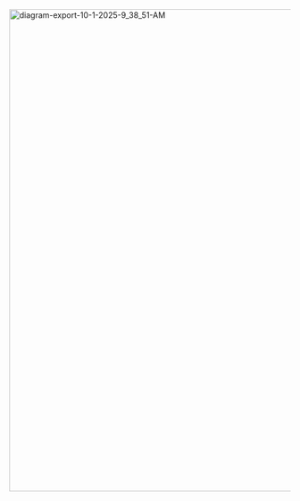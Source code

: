 <img width="1347" height="864" alt="diagram-export-10-1-2025-9_38_51-AM" src="https://github.com/user-attachments/assets/a4f0846a-0ed9-4871-b3e1-b69222f34600" />
